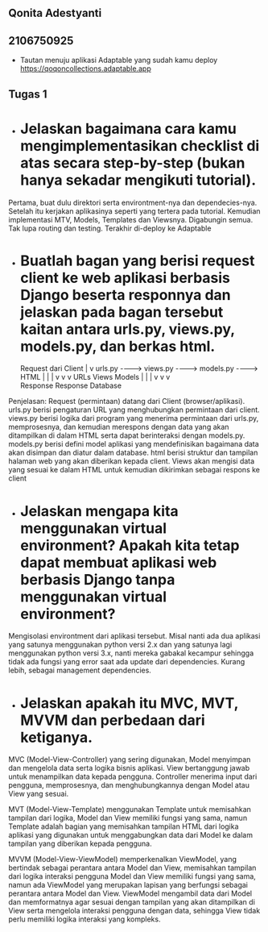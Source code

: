## Qonita Adestyanti
## 2106750925

- Tautan menuju aplikasi Adaptable yang sudah kamu deploy
https://qoqoncollections.adaptable.app

## Tugas 1

- # Jelaskan bagaimana cara kamu mengimplementasikan checklist di atas secara step-by-step (bukan hanya sekadar mengikuti tutorial).
Pertama, buat dulu direktori serta environtment-nya dan dependecies-nya. Setelah itu kerjakan aplikasinya seperti yang tertera pada tutorial. Kemudian implementasi MTV, Models, Templates dan Viewsnya. Digabungin semua. Tak lupa routing dan testing. Terakhir di-deploy ke Adaptable

- # Buatlah bagan yang berisi request client ke web aplikasi berbasis Django beserta responnya dan jelaskan pada bagan tersebut kaitan antara urls.py, views.py, models.py, dan berkas html.
     Request dari Client
              |
              v 
  urls.py   ---->  views.py   ---->  models.py   ---->  HTML
              |                |                   |
              v                v                   v
             URLs            Views              Models
              |                |                   |
              v                v                   v  
           Response         Response           Database

Penjelasan: Request (permintaan) datang dari Client (browser/aplikasi). urls.py berisi pengaturan URL yang menghubungkan permintaan dari client. views.py berisi logika dari program yang menerima permintaan dari urls.py, memprosesnya, dan kemudian merespons dengan data yang akan ditampilkan di dalam HTML serta dapat berinteraksi dengan models.py. models.py berisi defini model aplikasi yang mendefinisikan bagaimana data akan disimpan dan diatur dalam database. html berisi struktur dan tampilan halaman web yang akan diberikan kepada client. Views akan mengisi data yang sesuai ke dalam HTML untuk kemudian dikirimkan sebagai respons ke client

- # Jelaskan mengapa kita menggunakan virtual environment? Apakah kita tetap dapat membuat aplikasi web berbasis Django tanpa menggunakan virtual environment?

Mengisolasi environtment dari aplikasi tersebut. Misal nanti ada dua aplikasi yang satunya menggunakan python versi 2.x dan yang satunya lagi menggunakan python versi 3.x, nanti mereka gabakal kecampur sehingga tidak ada fungsi yang error saat ada update dari dependencies. Kurang lebih, sebagai management dependencies. 


- # Jelaskan apakah itu MVC, MVT, MVVM dan perbedaan dari ketiganya.

MVC (Model-View-Controller) yang sering digunakan,
Model menyimpan dan mengelola data serta logika bisnis aplikasi. View bertanggung jawab untuk menampilkan data kepada pengguna. Controller menerima input dari pengguna, memprosesnya, dan menghubungkannya dengan Model atau View yang sesuai.

MVT (Model-View-Template) menggunakan Template untuk memisahkan tampilan dari logika,
Model dan View memiliki fungsi yang sama, namun Template adalah bagian yang memisahkan tampilan HTML dari logika aplikasi yang digunakan untuk menggabungkan data dari Model ke dalam tampilan yang diberikan kepada pengguna.

MVVM (Model-View-ViewModel) memperkenalkan ViewModel, yang bertindak sebagai perantara antara Model dan View, memisahkan tampilan dari logika interaksi pengguna
Model dan View memiliki fungsi yang sama, namun ada ViewModel yang merupakan lapisan yang berfungsi sebagai perantara antara Model dan View. ViewModel mengambil data dari Model dan memformatnya agar sesuai dengan tampilan yang akan ditampilkan di View serta mengelola interaksi pengguna dengan data, sehingga View tidak perlu memiliki logika interaksi yang kompleks.
